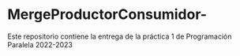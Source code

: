 # MergeProductorConsumidor-
Este repositorio contiene la entrega de la práctica 1 de Programación Paralela 2022-2023
